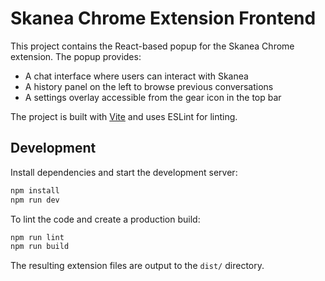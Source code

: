 # Skanea Chrome Extension Frontend

This project contains the React-based popup for the Skanea Chrome extension. The popup provides:

- A chat interface where users can interact with Skanea
- A history panel on the left to browse previous conversations
- A settings overlay accessible from the gear icon in the top bar

The project is built with [Vite](https://vitejs.dev/) and uses ESLint for linting.

## Development

Install dependencies and start the development server:

```bash
npm install
npm run dev
```

To lint the code and create a production build:

```bash
npm run lint
npm run build
```

The resulting extension files are output to the `dist/` directory.
